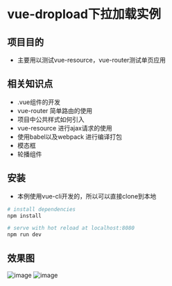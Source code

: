 ﻿# vue-dropload下拉加载实例

## 项目目的
* 主要用以测试vue-resource，vue-router测试单页应用

## 相关知识点
* .vue组件的开发
* vue-router 简单路由的使用
* 项目中公共样式如何引入
* vue-resource 进行ajax请求的使用
* 使用babel以及webpack 进行编译打包
* 模态框
* 轮播组件

## 安装
* 本例使用vue-cli开发的，所以可以直接clone到本地
``` bash
# install dependencies
npm install

# serve with hot reload at localhost:8080
npm run dev

```

## 效果图

![image](https://github.com/ITCNZ/vue-dropload/blob/master/renders/1.jpg) ![image](https://github.com/ITCNZ/vue-dropload/blob/master/renders/2.jpg)
